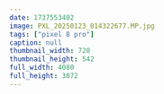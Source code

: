 ```yaml
---
date: 1737553402
image: PXL_20250123_014322677.MP.jpg
tags: ["pixel 8 pro"]
caption: null
thumbnail_width: 720
thumbnail_height: 542
full_width: 4080
full_height: 3072
---
```

